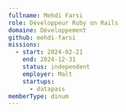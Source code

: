 ```yaml
---
fullname: Mehdi Farsi
role: Développeur Ruby on Rails
domaine: Développement
github: mehdi-farsi
missions:
  - start: 2024-02-21
    end: 2024-12-31
    status: independent
    employer: Malt
    startups:
      - datapass
memberType: dinum
---
```

